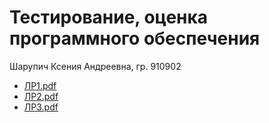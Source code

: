 # Тестирование, оценка программного обеспечения
Шарупич Ксения Андреевна, гр. 910902

* [ЛР1.pdf](https://github.com/Deavarona/Testing-evaluation-software/files/8096504/1.pdf)
* [ЛР2.pdf](https://github.com/Deavarona/Testing-evaluation-software/files/8097406/2.pdf)
* [ЛР3.pdf](https://github.com/Deavarona/Testing-evaluation-software/files/8185871/3.pdf)
